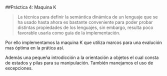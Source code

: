 ##Práctica 4: Maquina K
> La técnica para definir la semántica dinámica de un lenguaje que se ha usado hasta ahora es bastante conveniente para poder probar distintas propiedades de los lenguajes, sin embargo, resulta poco favorable usarla como guía de la implementación.

Por ello implementamos la maquina K que utiliza marcos para una evalución mas óptima en la prática así.

Además una pequeña introdicción a la orientación a objetos el cual consta de estados y pilas para su manipulación.
También manejamos el uso de excepciones.